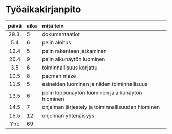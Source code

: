 # Työaikakirjanpito

| päivä | aika | mitä tein  
| :----:|:-----| :-----
| 29.3. | 5    | dokumentaatiot 
|5.4    | 6    | pelin aloitus
|12.4   | 5    | pelin rakenteen jatkaminen
|26.4   | 9    | pelin alkunäytön luominen
|3.5    | 6    | toiminnallisuus korjattu
|10.5   | 8    | pacman maze
|11.5   | 5    | esineiden luominen ja niiden toiminnallisuus
|13.5   | 6    | pelin loppunäytön luominen ja alkunäytön hiominen
|14.5   | 7    | ohjelman järjestely ja toiminnallisuuden hiominen
|15.5   | 12   | ohjelman yhtenäisyys
|Yht:   | 69   |

